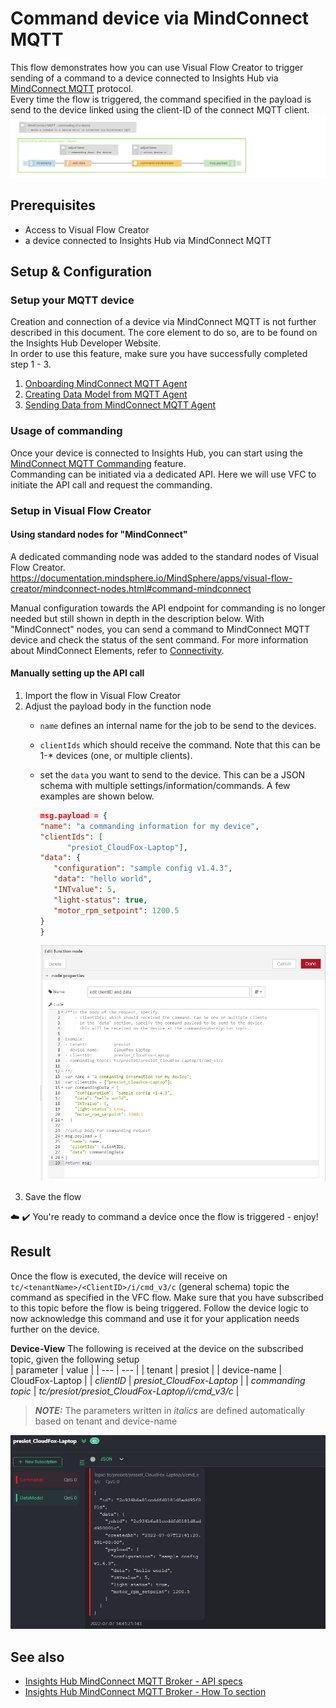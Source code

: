 # Command device via MindConnect MQTT

This flow demonstrates how you can use Visual Flow Creator to trigger sending of a command to a device connected to Insights Hub via [MindConnect MQTT](https://documentation.mindsphere.io/MindSphere/howto/howto-mindconnectmqtt-commanding.html) protocol.  
Every time the flow is triggered, the command specified in the payload is send to the device linked using the client-ID of the connect MQTT client.  
![image](./doc/commandMqttDevice_MC.png)

## Prerequisites
- Access to Visual Flow Creator
- a device connected to Insights Hub via MindConnect MQTT

## Setup & Configuration

### Setup your MQTT device
Creation and connection of a device via MindConnect MQTT is not further described in this document. The core element to do so, are to be found on the Insights Hub Developer Website.  
In order to use this feature, make sure you have successfully completed step 1 - 3. 
  1) [Onboarding MindConnect MQTT Agent](https://documentation.mindsphere.io/MindSphere/howto/howto-onboard-mindconnect-mqtt.html)
  2) [Creating Data Model from MQTT Agent](https://documentation.mindsphere.io/MindSphere/howto/howto-create-data-model-mqtt-agent.html)
  3) [Sending Data from MindConnect MQTT Agent](https://documentation.mindsphere.io/MindSphere/howto/howto-send-data-from-mqtt-agent.html)

### Usage of commanding
Once your device is connected to Insights Hub, you can start using the [MindConnect MQTT Commanding](https://documentation.mindsphere.io/MindSphere/howto/howto-mindconnectmqtt-commanding.html) feature.  
Commanding can be initiated via a dedicated API. Here we will use VFC to initiate the API call and request the commanding. 

### Setup in Visual Flow Creator

#### Using standard nodes for "MindConnect"
A dedicated commanding node was added to the standard nodes of Visual Flow Creator.  
https://documentation.mindsphere.io/MindSphere/apps/visual-flow-creator/mindconnect-nodes.html#command-mindconnect

Manual configuration towards the API endpoint for commanding is no longer needed but still shown in depth in the description below. 
With "MindConnect" nodes, you can send a command to MindConnect MQTT device and check the status of the sent command. For more information about MindConnect Elements, refer to [Connectivity](https://documentation.mindsphere.io/MindSphere/connectivity/overview.html).


#### Manually setting up the API call
1. Import the flow in Visual Flow Creator
2. Adjust the payload body in the function node
    - ```name``` defines an internal name for the job to be send to the devices.
    - ```clientIds``` which should receive the command. Note that this can be 1-* devices (one, or multiple clients).
    - set the ```data``` you want to send to the device. This can be a JSON schema with multiple settings/information/commands. A few examples are shown below. 
      ```JSON
      msg.payload = {
      "name": "a commanding information for my device",
      "clientIds": [
            "presiot_CloudFox-Laptop"],
      "data": {
         "configuration": "sample config v1.4.3",
         "data": "hello world",
         "INTvalue": 5,
         "light-status": true,
         "motor_rpm_setpoint": 1200.5
      }
      }
      ```

      ![image](./doc/VFC_setup_MindConnect.png)
3.  Save the flow 

:cloud: :heavy_check_mark: You're ready to command a device once the flow is triggered - enjoy!


## Result
Once the flow is executed, the device will receive on ```tc/<tenantName>/<ClientID>/i/cmd_v3/c``` (general schema) topic the command as specified in the VFC flow. Make sure that you have subscribed to this topic before the flow is being triggered. 
Follow the device logic to now acknowledge this command and use it for your application needs further on the device.  
 
**Device-View**
The following is received at the device on the subscribed topic, given the following setup  
| parameter | value | 
| --- | --- |
| tenant | presiot |
| device-name | CloudFox-Laptop |
| *clientID* | *presiot_CloudFox-Laptop* |
| *commanding topic* | *tc/presiot/presiot_CloudFox-Laptop/i/cmd_v3/c* |

> **_NOTE:_** The parameters written in *italics* are defined automatically based on tenant and device-name

![image](./doc/receive_command_MC.png)

## See also
- [Insights Hub MindConnect MQTT Broker - API specs](https://documentation.mindsphere.io/MindSphere/concepts/concept-mindsphere-mqtt-broker.html)
- [Insights Hub MindConnect MQTT Broker - How To section](https://documentation.mindsphere.io/MindSphere/concepts/concept-mindsphere-mqtt-broker.html)
  








